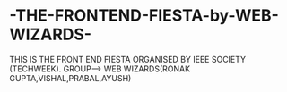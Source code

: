 # -THE-FRONTEND-FIESTA-by-WEB-WIZARDS-
THIS IS THE FRONT END FIESTA ORGANISED BY IEEE SOCIETY (TECHWEEK). GROUP--> WEB WIZARDS(RONAK GUPTA,VISHAL,PRABAL,AYUSH) 
